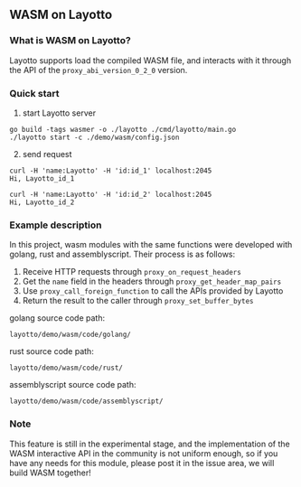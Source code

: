 ## WASM on Layotto

### What is WASM on Layotto?

Layotto supports load the compiled WASM file, and interacts with it through the API of the `proxy_abi_version_0_2_0` version.

### Quick start

1. start Layotto server

```
go build -tags wasmer -o ./layotto ./cmd/layotto/main.go
./layotto start -c ./demo/wasm/config.json
```

2. send request

```
curl -H 'name:Layotto' -H 'id:id_1' localhost:2045
Hi, Layotto_id_1

curl -H 'name:Layotto' -H 'id:id_2' localhost:2045
Hi, Layotto_id_2
```

### Example description 

In this project, wasm modules with the same functions were developed with golang, rust and assemblyscript. Their process is as follows:

1. Receive HTTP requests through `proxy_on_request_headers`
2. Get the `name` field in the headers through `proxy_get_header_map_pairs`
3. Use `proxy_call_foreign_function` to call the APIs provided by Layotto
4. Return the result to the caller through `proxy_set_buffer_bytes`

golang source code path:

```
layotto/demo/wasm/code/golang/
```

rust source code path:

```
layotto/demo/wasm/code/rust/
```

assemblyscript source code path:

```
layotto/demo/wasm/code/assemblyscript/
```

### Note

This feature is still in the experimental stage, and the implementation of the WASM interactive API in the community is not uniform enough, so if you have any needs for this module, please post it in the issue area, we will build WASM together!